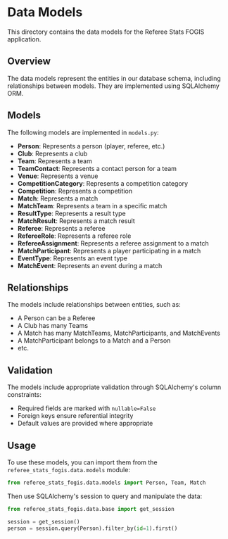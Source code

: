 # Data Models

This directory contains the data models for the Referee Stats FOGIS application.

## Overview

The data models represent the entities in our database schema, including relationships between models. They are implemented using SQLAlchemy ORM.

## Models

The following models are implemented in `models.py`:

- **Person**: Represents a person (player, referee, etc.)
- **Club**: Represents a club
- **Team**: Represents a team
- **TeamContact**: Represents a contact person for a team
- **Venue**: Represents a venue
- **CompetitionCategory**: Represents a competition category
- **Competition**: Represents a competition
- **Match**: Represents a match
- **MatchTeam**: Represents a team in a specific match
- **ResultType**: Represents a result type
- **MatchResult**: Represents a match result
- **Referee**: Represents a referee
- **RefereeRole**: Represents a referee role
- **RefereeAssignment**: Represents a referee assignment to a match
- **MatchParticipant**: Represents a player participating in a match
- **EventType**: Represents an event type
- **MatchEvent**: Represents an event during a match

## Relationships

The models include relationships between entities, such as:

- A Person can be a Referee
- A Club has many Teams
- A Match has many MatchTeams, MatchParticipants, and MatchEvents
- A MatchParticipant belongs to a Match and a Person
- etc.

## Validation

The models include appropriate validation through SQLAlchemy's column constraints:

- Required fields are marked with `nullable=False`
- Foreign keys ensure referential integrity
- Default values are provided where appropriate

## Usage

To use these models, you can import them from the `referee_stats_fogis.data.models` module:

```python
from referee_stats_fogis.data.models import Person, Team, Match
```

Then use SQLAlchemy's session to query and manipulate the data:

```python
from referee_stats_fogis.data.base import get_session

session = get_session()
person = session.query(Person).filter_by(id=1).first()
```
